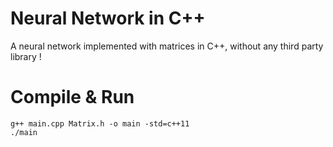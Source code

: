 # Neural Network in C++
A neural network implemented with matrices in C++, without any third party library !

# Compile & Run
    g++ main.cpp Matrix.h -o main -std=c++11
    ./main

